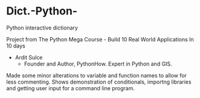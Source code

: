 # Dict.-Python-
Python interactive dictionary 

Project from The Python Mega Course - Build 10 Real World Applications In 10 days 
- Ardit Sulce
   - Founder and Author, PythonHow. Expert in Python and GIS.
   
 Made some minor alterations to variable and function names to allow for less commenting. 
 Shows demonstration of conditionals, importng libraries and getting user input for a command line program. 
